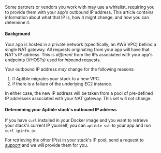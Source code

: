 Some partners or vendors you work with may use a whitelist, requiring you to provide them with your app's outbound IP address. This article contains information about what that IP is, how it might change, and how you can determine it.

#### Background

Your app is hosted in a private network (specifically, an AWS VPC) behind a single NAT gateway.  All requests originating from your app will have that NAT's IP address.  This is _different_ from the IPs associated with your app's endpoints (VHOSTs) used for _inbound_ requests.

Your outbound IP address _may_ change for the following reasons:

1. If Aptible migrates your stack to a new VPC.
2. If there is a failure of the underlying EC2 instance.

In either case, the new IP address will be taken from a pool of pre-defined IP addresses associated with your NAT gateway.  This set will not change.

#### Determining your Aptible stack's outbound IP address

If you have `curl` installed in your Docker image and you want to retrieve your stack's current IP yourself, you can `aptible ssh` to your app and run `curl ipinfo.io`.

For retrieving the other IP(s) in your stack's IP pool, send a request to [support](http://contact.aptible.com) and we will provide them for you.
